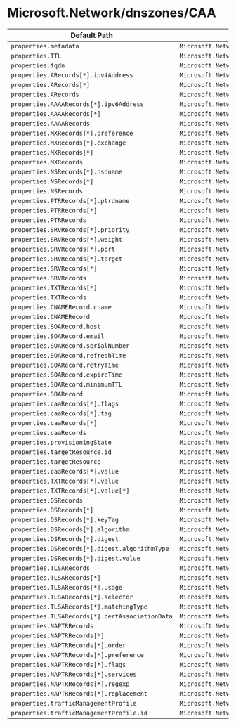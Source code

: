 # Microsoft.Network/dnszones/CAA

| Default Path | Alias |
|---|---|
| `properties.metadata` | `Microsoft.Network/dnszones/CAA/metadata` |
| `properties.TTL` | `Microsoft.Network/dnszones/CAA/TTL` |
| `properties.fqdn` | `Microsoft.Network/dnszones/CAA/fqdn` |
| `properties.ARecords[*].ipv4Address` | `Microsoft.Network/dnszones/CAA/ARecords[*].ipv4Address` |
| `properties.ARecords[*]` | `Microsoft.Network/dnszones/CAA/ARecords[*]` |
| `properties.ARecords` | `Microsoft.Network/dnszones/CAA/ARecords` |
| `properties.AAAARecords[*].ipv6Address` | `Microsoft.Network/dnszones/CAA/AAAARecords[*].ipv6Address` |
| `properties.AAAARecords[*]` | `Microsoft.Network/dnszones/CAA/AAAARecords[*]` |
| `properties.AAAARecords` | `Microsoft.Network/dnszones/CAA/AAAARecords` |
| `properties.MXRecords[*].preference` | `Microsoft.Network/dnszones/CAA/MXRecords[*].preference` |
| `properties.MXRecords[*].exchange` | `Microsoft.Network/dnszones/CAA/MXRecords[*].exchange` |
| `properties.MXRecords[*]` | `Microsoft.Network/dnszones/CAA/MXRecords[*]` |
| `properties.MXRecords` | `Microsoft.Network/dnszones/CAA/MXRecords` |
| `properties.NSRecords[*].nsdname` | `Microsoft.Network/dnszones/CAA/NSRecords[*].nsdname` |
| `properties.NSRecords[*]` | `Microsoft.Network/dnszones/CAA/NSRecords[*]` |
| `properties.NSRecords` | `Microsoft.Network/dnszones/CAA/NSRecords` |
| `properties.PTRRecords[*].ptrdname` | `Microsoft.Network/dnszones/CAA/PTRRecords[*].ptrdname` |
| `properties.PTRRecords[*]` | `Microsoft.Network/dnszones/CAA/PTRRecords[*]` |
| `properties.PTRRecords` | `Microsoft.Network/dnszones/CAA/PTRRecords` |
| `properties.SRVRecords[*].priority` | `Microsoft.Network/dnszones/CAA/SRVRecords[*].priority` |
| `properties.SRVRecords[*].weight` | `Microsoft.Network/dnszones/CAA/SRVRecords[*].weight` |
| `properties.SRVRecords[*].port` | `Microsoft.Network/dnszones/CAA/SRVRecords[*].port` |
| `properties.SRVRecords[*].target` | `Microsoft.Network/dnszones/CAA/SRVRecords[*].target` |
| `properties.SRVRecords[*]` | `Microsoft.Network/dnszones/CAA/SRVRecords[*]` |
| `properties.SRVRecords` | `Microsoft.Network/dnszones/CAA/SRVRecords` |
| `properties.TXTRecords[*]` | `Microsoft.Network/dnszones/CAA/TXTRecords[*]` |
| `properties.TXTRecords` | `Microsoft.Network/dnszones/CAA/TXTRecords` |
| `properties.CNAMERecord.cname` | `Microsoft.Network/dnszones/CAA/CNAMERecord.cname` |
| `properties.CNAMERecord` | `Microsoft.Network/dnszones/CAA/CNAMERecord` |
| `properties.SOARecord.host` | `Microsoft.Network/dnszones/CAA/SOARecord.host` |
| `properties.SOARecord.email` | `Microsoft.Network/dnszones/CAA/SOARecord.email` |
| `properties.SOARecord.serialNumber` | `Microsoft.Network/dnszones/CAA/SOARecord.serialNumber` |
| `properties.SOARecord.refreshTime` | `Microsoft.Network/dnszones/CAA/SOARecord.refreshTime` |
| `properties.SOARecord.retryTime` | `Microsoft.Network/dnszones/CAA/SOARecord.retryTime` |
| `properties.SOARecord.expireTime` | `Microsoft.Network/dnszones/CAA/SOARecord.expireTime` |
| `properties.SOARecord.minimumTTL` | `Microsoft.Network/dnszones/CAA/SOARecord.minimumTTL` |
| `properties.SOARecord` | `Microsoft.Network/dnszones/CAA/SOARecord` |
| `properties.caaRecords[*].flags` | `Microsoft.Network/dnszones/CAA/caaRecords[*].flags` |
| `properties.caaRecords[*].tag` | `Microsoft.Network/dnszones/CAA/caaRecords[*].tag` |
| `properties.caaRecords[*]` | `Microsoft.Network/dnszones/CAA/caaRecords[*]` |
| `properties.caaRecords` | `Microsoft.Network/dnszones/CAA/caaRecords` |
| `properties.provisioningState` | `Microsoft.Network/dnszones/CAA/provisioningState` |
| `properties.targetResource.id` | `Microsoft.Network/dnszones/CAA/targetResource.id` |
| `properties.targetResource` | `Microsoft.Network/dnszones/CAA/targetResource` |
| `properties.caaRecords[*].value` | `Microsoft.Network/dnszones/CAA/caaRecords[*].value` |
| `properties.TXTRecords[*].value` | `Microsoft.Network/dnsZones/CAA/TXTRecords[*].value` |
| `properties.TXTRecords[*].value[*]` | `Microsoft.Network/dnsZones/CAA/TXTRecords[*].value[*]` |
| `properties.DSRecords` | `Microsoft.Network/dnsZones/CAA/DSRecords` |
| `properties.DSRecords[*]` | `Microsoft.Network/dnsZones/CAA/DSRecords[*]` |
| `properties.DSRecords[*].keyTag` | `Microsoft.Network/dnsZones/CAA/DSRecords[*].keyTag` |
| `properties.DSRecords[*].algorithm` | `Microsoft.Network/dnsZones/CAA/DSRecords[*].algorithm` |
| `properties.DSRecords[*].digest` | `Microsoft.Network/dnsZones/CAA/DSRecords[*].digest` |
| `properties.DSRecords[*].digest.algorithmType` | `Microsoft.Network/dnsZones/CAA/DSRecords[*].digest.algorithmType` |
| `properties.DSRecords[*].digest.value` | `Microsoft.Network/dnsZones/CAA/DSRecords[*].digest.value` |
| `properties.TLSARecords` | `Microsoft.Network/dnsZones/CAA/TLSARecords` |
| `properties.TLSARecords[*]` | `Microsoft.Network/dnsZones/CAA/TLSARecords[*]` |
| `properties.TLSARecords[*].usage` | `Microsoft.Network/dnsZones/CAA/TLSARecords[*].usage` |
| `properties.TLSARecords[*].selector` | `Microsoft.Network/dnsZones/CAA/TLSARecords[*].selector` |
| `properties.TLSARecords[*].matchingType` | `Microsoft.Network/dnsZones/CAA/TLSARecords[*].matchingType` |
| `properties.TLSARecords[*].certAssociationData` | `Microsoft.Network/dnsZones/CAA/TLSARecords[*].certAssociationData` |
| `properties.NAPTRRecords` | `Microsoft.Network/dnsZones/CAA/NAPTRRecords` |
| `properties.NAPTRRecords[*]` | `Microsoft.Network/dnsZones/CAA/NAPTRRecords[*]` |
| `properties.NAPTRRecords[*].order` | `Microsoft.Network/dnsZones/CAA/NAPTRRecords[*].order` |
| `properties.NAPTRRecords[*].preference` | `Microsoft.Network/dnsZones/CAA/NAPTRRecords[*].preference` |
| `properties.NAPTRRecords[*].flags` | `Microsoft.Network/dnsZones/CAA/NAPTRRecords[*].flags` |
| `properties.NAPTRRecords[*].services` | `Microsoft.Network/dnsZones/CAA/NAPTRRecords[*].services` |
| `properties.NAPTRRecords[*].regexp` | `Microsoft.Network/dnsZones/CAA/NAPTRRecords[*].regexp` |
| `properties.NAPTRRecords[*].replacement` | `Microsoft.Network/dnsZones/CAA/NAPTRRecords[*].replacement` |
| `properties.trafficManagementProfile` | `Microsoft.Network/dnsZones/CAA/trafficManagementProfile` |
| `properties.trafficManagementProfile.id` | `Microsoft.Network/dnsZones/CAA/trafficManagementProfile.id` |

